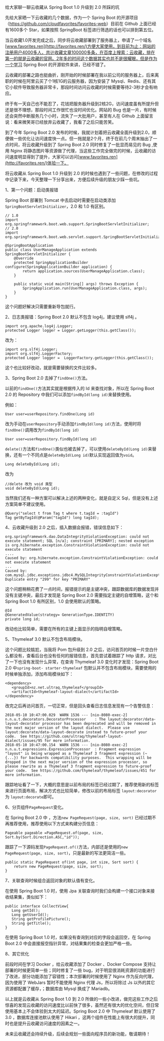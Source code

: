 给大家聊一聊云收藏从 Spring Boot 1.0 升级到 2.0 所踩的坑

先给大家晒一下云收藏的几个数据，作为一个 Spring Boot
的开源项目（<https://github.com/cloudfavorites/favorites-web>）目前在 Github 上面已经有1600多个
Star，如果按照 SpringBoot 标签进行筛选的话也可以排到第五位。

当云收藏1.0开发完成之后，同步将云收藏部署到了服务器上，申请了一个域名[www.favorites.ren](http://favorites.ren/)方便大家使用，到目前为止：网站的注册用户4000多人，共计收藏文章100000多条，在百度上搜索：云收藏，排在第一的就是云收藏的官网。2年多的时间这个数据其实也并不是很耀眼，但是作为一个学习
Spring Boot 的开源软件来讲，已经不错了。

云收藏的部署之路也挺曲折，刚开始的时候部署在我以前公司的服务器上，后来离职的时候在阿里云买了个1核1G的云服务器，因为安装了
Mysql、Redis、还有其它小软件导致服务器非常卡，那段时间访问云收藏的时候需要等待2-3秒才会有响应。

终于有一天自己也不能忍了，花钱把服务器升级到2核2G，访问速度虽有所提升但还是很不理想，那段时间工作很忙也没时间优化。网站的 Bug
也是一片，有时候还会突然中断服务几个小时，流失了一大批用户，甚至有人在 Github 上面留言说：看来微笑哥已经放弃云收藏了，我看了之后只能苦笑。

到了今年 Spring Boot 2.0
发布的时候，我就计划着把云收藏全面升级到2.0，顺便做一些优化让访问速度快一点。但一拖就是2个月，终于在前几个周末抽出了一点时间，将云收藏升级到了
Spring Boot 2.0 同时修复了一批显而易见的 Bug ,使用 Nginx
将静态图片等资源做了代理，当这些工作完全做完的时候，云收藏的访问速度明显得到了提升，大家可以访问[www.favorites.ren](http://favorites.ren/)体验一下。

将云收藏从 Spring Boot 1.0 升级到 2.0
的时候也遇到了一些问题，在修改的过程中记录下来，今天整理一下分享出来，方便后续升级的朋友少踩一些坑。

1、第一个问题：启动类报错

Spring Boot 部署到 Tomcat 中去启动时需要在启动类添加`SpringBootServletInitializer`，2.0 和 1.0
有区别。

    
    
    // 1.0
    import org.springframework.boot.web.support.SpringBootServletInitializer;
    // 2.0
    import org.springframework.boot.web.servlet.support.SpringBootServletInitializer;
    
    @SpringBootApplication
    public class UserManageApplication extends SpringBootServletInitializer {
        @Override
        protected SpringApplicationBuilder configure(SpringApplicationBuilder application) {
            return application.sources(UserManageApplication.class);
        }
    
        public static void main(String[] args) throws Exception {
            SpringApplication.run(UserManageApplication.class, args);
        }
    }

这个问题好解决只需要重新导包就行。

2、日志类报错：Spring Boot 2.0 默认不包含 log4j，建议使用 slf4j 。

    
    
    import org.apache.log4j.Logger;
    protected Logger logger = Logger.getLogger(this.getClass());

改为：

    
    
    import org.slf4j.Logger;
    import org.slf4j.LoggerFactory;
    protected Logger logger =  LoggerFactory.getLogger(this.getClass());

这个也比较好改动，就是需要替换的文件比较多。

3、Spring Boot 2.0 去掉了`findOne()`方法。

以前的`findOne()`方法其实就是根据传入的 Id 来查找对象，所以在 Spring Boot 2.0 的 Repository
中我们可以添加`findById(long id)`来替换使用。

例如：

    
    
    User user=userRepository.findOne(Long id)

改为手动在`userRepository`手动添加`findById(long
id)`方法，使用时将`findOne()`调用改为`findById(long id)`

    
    
    User user=userRepository.findById(long id)

`delete()`方法和`findOne()`类似也被去掉了，可以使用`deleteById(Long
id)`来替换，还有一个不同点是`deleteById(Long id)`默认实现返回值为`void`。

    
    
    Long deleteById(Long id);

改为

    
    
    //delete 改为 void 类型
    void deleteById(Long id);

当然我们还有一种方案可以解决上述的两种变化，就是自定义 Sql，但是没有上述方案简单不建议使用。

    
    
    @Query("select t from Tag t where t.tagId = :tagId")
    Tag getByTagId(@Param("tagId") long tagId);

4、云收藏升级到 2.0 之后，插入数据会报错，错误信息如下：

    
    
    org.springframework.dao.DataIntegrityViolationException: could not execute statement; SQL [n/a]; constraint [PRIMARY]; nested exception is org.hibernate.exception.ConstraintViolationException: could not execute statement
    ....
    Caused by: org.hibernate.exception.ConstraintViolationException: could not execute statement
    ...
    Caused by: com.mysql.jdbc.exceptions.jdbc4.MySQLIntegrityConstraintViolationException: Duplicate entry "299" for key "PRIMARY"

这个问题稍稍花费了一点时间，报错提示的是主键冲突，跟踪数据库的数据发现并没有主键冲突，最后才发现是 Spring Boot 2.0
需要指定主键的自增策略，这个和 Spring Boot 1.0 有所区别，1.0 会使用默认的策略。

    
    
    @Id
    @GeneratedValue(strategy= GenerationType.IDENTITY)
    private long id;

改动也比较简单，需要在所有的主键上面显示的指明自增策略。

5、Thymeleaf 3.0 默认不包含布局模块。

这个问题比较尴尬，当我将 Pom 包升级到 2.0 之后，访问首页的时候一片空白什么都没有，查看后台也没有任何的报错信息，首先尝试着跟踪了 http
请求，对比了一下也没有发现什么异常，在查询 Thymeleaf 3.0 变化时才发现：Spring Boot 2.0 中`spring-boot-
starter-thymeleaf` 包默认并不包含布局模块，需要使用的时候单独添加，添加布局模块如下：

    
    
    <dependency>
       <groupId>nz.net.ultraq.thymeleaf</groupId>
       <artifactId>thymeleaf-layout-dialect</artifactId>
    </dependency>

改完之后再访问首页，一切正常，但是回头查看日志信息发现有一个告警信息：

    
    
    2018-05-10 10:47:00.029  WARN 1536 --- [nio-8080-exec-2] n.n.u.t.decorators.DecoratorProcessor    : The layout:decorator/data-layout-decorator processor has been deprecated and will be removed in the next major version of the layout dialect.  Please use layout:decorate/data-layout-decorate instead to future-proof your code.  See https://github.com/ultraq/thymeleaf-layout-dialect/issues/95 for more information.
    2018-05-10 10:47:00.154  WARN 1536 --- [nio-8080-exec-2] n.n.u.t.expressions.ExpressionProcessor  : Fragment expression "layout" is being wrapped as a Thymeleaf 3 fragment expression (~{...}) for backwards compatibility purposes.  This wrapping will be dropped in the next major version of the expression processor, so please rewrite as a Thymeleaf 3 fragment expression to future-proof your code.  See https://github.com/thymeleaf/thymeleaf/issues/451 for more information.

跟踪地址看了一下，大概的意思是以前布局的标签已经过期了，推荐使用新的标签来进行页面布局，解决方式也比较简单，修改以前的布局标签
`layout:decorator` 为 `layout:decorate`即可。

6、分页组件`PageRequest`变化。

在 Spring Boot 2.0 中 ，方法`new PageRequest(page, size, sort)`
已经过期不再推荐使用，推荐使用以下方式来构建分页信息：

    
    
    Pageable pageable =PageRequest.of(page, size, Sort.by(Sort.Direction.ASC,"id"));

跟踪了一下源码发现`PageRequest.of()`方法，内部还是使用的`new PageRequest(page, size,
sort)`，只是最新的写法更简洁一些。

    
    
    public static PageRequest of(int page, int size, Sort sort) {
        return new PageRequest(page, size, sort);
    }

7、关联查询时候组合返回对象的默认值有变化。

在使用 Spring Boot 1.0 时，使用 Jpa 关联查询时我们会构建一个接口对象来接收结果集，类似如下：

    
    
    public interface CollectView{
       Long getId();
       Long getUserId();
       String getProfilePicture();
       String getTitle();
    }

在使用 Spring Boot 1.0 时，如果没有查询到对应的字段会返回空，在 Spring Boot 2.0
中会直接报空指针异常，对结果集的检查会更加严格一些。

8、其它优化

前段时间在学习 Docker ，给云收藏添加了 Docker 、Docker Compose 支持让部署的时候更简单一些；同时修复了一些
bug，对于明显很消耗资源的功能进行了改进，部分功能添加了容错性；本次部署的时候使用了 Nginx 作为反向代理，因为使用了 WebJars 暂时不能使用
Nginx 代理 Js，所以将除过 Js 以外的其它资源都配置了缓存，；数据库由 Mysql 换成了 Mariadb。

以上就是云收藏从 Spring Boot 1.0 到 2.0
所做的一些小改进，做完这些工作之后惊喜的发现云收藏的访问速度比以前快了很多，虽然还有很大的优化空间，但日常使用基本上不会体验到太大的延迟。Spring
Boot 2.0 中 Thymeleaf 默认使用了 3.0 ，数据库连接池默认使用了 Hikari
，这两个组件在性能上有很大的提升，同时也是提升云收藏访问速度的因素之一。

未来云收藏还会持续升级，后续会规划一些面向程序员的新功能，敬请期待！

